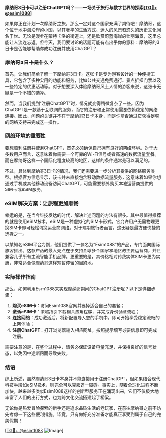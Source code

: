 **摩纳哥3日卡可以注册ChatGPT吗？——一场关于旅行与数字世界的探索[[TG💪+ @esim1088](https://t.me/s/esim1088)]**

如果你正在计划一次摩纳哥之旅，那么一定对这个国家充满了期待吧！摩纳哥，这个位于地中海沿岸的小国，以其奢华的生活方式、迷人的风景和悠久的历史文化闻名于世。无论是漫步在蒙特卡洛的街道上，还是欣赏蔚蓝海岸的壮丽海景，这里总能让人流连忘返。但今天，我们要讨论的话题可能有点出乎你的意料：摩纳哥的3日卡是否能够帮助你成功注册并使用ChatGPT？

### 摩纳哥3日卡是什么？

首先，让我们简单了解一下摩纳哥3日卡。这张卡是专为游客设计的一种便捷工具，它包含了多种实用的功能和服务，比如公共交通免费通行、景点折扣门票以及一些特定的优惠活动等。对于想要深入体验摩纳哥风土人情的游客来说，这张卡无疑是一个不错的选择。

然而，当我们提到“注册ChatGPT”时，情况就变得稍微复杂了一些。因为ChatGPT是一款基于互联网的服务，而它的注册和正常使用需要依赖稳定的网络连接。因此，问题的关键并不在于摩纳哥3日卡本身，而是你能否通过它获得足够的网络支持来完成这一操作。

### 网络环境的重要性

要想顺利注册并使用ChatGPT，首先必须确保自己拥有良好的网络环境。对于大多数用户而言，这意味着你需要一个可靠的Wi-Fi信号或者高速的数据流量套餐。而在摩纳哥这样一个国际化程度较高的地区，这样的条件通常是可以满足的。

不过，具体到摩纳哥3日卡的情况，我们还需要进一步分析其提供的网络服务类型。根据官方信息显示，该卡并未直接包含移动数据流量服务，这意味着如果你想通过手机或其他移动设备访问ChatGPT，可能需要额外购买本地运营商提供的SIM卡或eSIM服务。

### eSIM解决方案：让旅程更加顺畅

幸运的是，在当今科技发达的时代，解决上述问题的方法有很多。其中最值得推荐的就是使用eSIM技术。eSIM是一种虚拟化的SIM卡形式，它允许用户无需物理更换SIM卡即可轻松切换运营商网络。对于短期旅行者而言，这无疑是最方便快捷的选择之一。

以某知名eSIM平台为例，他们提供了一款名为“Esim1088”的产品，专门面向国际旅客推出。这款产品的最大亮点在于支持全球多个国家和地区的主要运营商，并且兼容几乎所有主流智能手机品牌。更重要的是，其价格相对传统实体SIM卡更为实惠，非常适合像摩纳哥这样短暂停留的目的地。

### 实际操作指南

那么，如何利用Esim1088来实现摩纳哥期间的ChatGPT注册呢？以下是详细步骤：

1. **购买eSIM卡**：访问Esim1088官网并选择适合自己的套餐；
2. **激活eSIM卡**：按照指引下载相关应用程序，并完成身份验证流程；
3. **连接网络**：成功激活后，将新配置导入您的手机中，即可开始享受稳定流畅的上网体验；
4. **注册ChatGPT**：打开浏览器输入相应网址，按照提示填写必要信息即可完成注册。

需要注意的是，在整个过程中，请务必保证设备电量充足，并保持良好的信号状态，以免因中途断网而导致失败。

### 结语

综上所述，虽然摩纳哥3日卡本身并不能直接用于注册ChatGPT，但如果结合现代科技手段如eSIM技术，则完全可以克服这一障碍。事实上，随着全球化进程不断加快，越来越多类似Esim1088这样的创新型服务正在涌现出来，它们不仅极大地丰富了人们的出行方式，也为跨文化交流搭建起了桥梁。

无论你是热爱冒险探索的新手还是追求品质生活的老玩家，在前往摩纳哥之前不妨先考虑一下这些便利措施。毕竟，只有做好充分准备才能真正享受到属于自己的完美假期！

[[TG💪+ @esim1088](https://t.me/s/esim1088) ![Image](https://i.postimg.cc/4NQfJmqS/Snipaste-2025-05-13-00-14-12.png)]